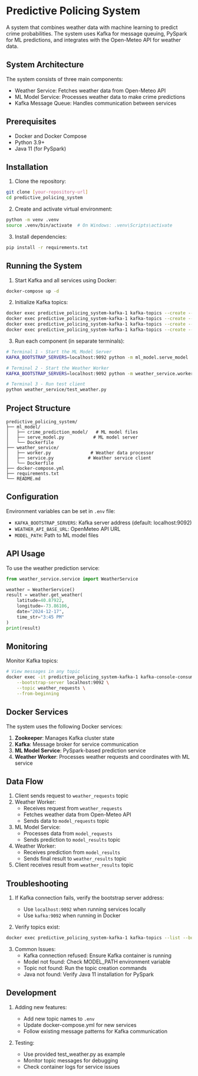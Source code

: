 # Predictive Policing System

A system that combines weather data with machine learning to predict crime probabilities. The system uses Kafka for message queuing, PySpark for ML predictions, and integrates with the Open-Meteo API for weather data.

## System Architecture

The system consists of three main components:
- Weather Service: Fetches weather data from Open-Meteo API
- ML Model Service: Processes weather data to make crime predictions
- Kafka Message Queue: Handles communication between services

## Prerequisites

- Docker and Docker Compose
- Python 3.9+
- Java 11 (for PySpark)

## Installation

1. Clone the repository:
```bash
git clone [your-repository-url]
cd predictive_policing_system
```

2. Create and activate virtual environment:
```bash
python -m venv .venv
source .venv/bin/activate  # On Windows: .venv\Scripts\activate
```

3. Install dependencies:
```bash
pip install -r requirements.txt
```

## Running the System

1. Start Kafka and all services using Docker:
```bash
docker-compose up -d
```

2. Initialize Kafka topics:
```bash
docker exec predictive_policing_system-kafka-1 kafka-topics --create --topic weather_requests --bootstrap-server localhost:9092
docker exec predictive_policing_system-kafka-1 kafka-topics --create --topic weather_results --bootstrap-server localhost:9092
docker exec predictive_policing_system-kafka-1 kafka-topics --create --topic model_requests --bootstrap-server localhost:9092
docker exec predictive_policing_system-kafka-1 kafka-topics --create --topic model_results --bootstrap-server localhost:9092
```

3. Run each component (in separate terminals):

```bash
# Terminal 1 - Start the ML Model Server
KAFKA_BOOTSTRAP_SERVERS=localhost:9092 python -m ml_model.serve_model

# Terminal 2 - Start the Weather Worker
KAFKA_BOOTSTRAP_SERVERS=localhost:9092 python -m weather_service.worker

# Terminal 3 - Run test client
python weather_service/test_weather.py
```

## Project Structure

```
predictive_policing_system/
├── ml_model/
│   ├── crime_prediction_model/   # ML model files
│   ├── serve_model.py           # ML model server
│   └── Dockerfile
├── weather_service/
│   ├── worker.py               # Weather data processor
│   ├── service.py             # Weather service client
│   └── Dockerfile
├── docker-compose.yml
├── requirements.txt
└── README.md
```

## Configuration

Environment variables can be set in `.env` file:
- `KAFKA_BOOTSTRAP_SERVERS`: Kafka server address (default: localhost:9092)
- `WEATHER_API_BASE_URL`: OpenMeteo API URL
- `MODEL_PATH`: Path to ML model files

## API Usage

To use the weather prediction service:

```python
from weather_service.service import WeatherService

weather = WeatherService()
result = weather.get_weather(
    latitude=40.87922,
    longitude=-73.86106,
    date="2024-12-17",
    time_str="3:45 PM"
)
print(result)
```

## Monitoring

Monitor Kafka topics:
```bash
# View messages in any topic
docker exec -it predictive_policing_system-kafka-1 kafka-console-consumer \
    --bootstrap-server localhost:9092 \
    --topic weather_requests \
    --from-beginning
```

## Docker Services

The system uses the following Docker services:

1. **Zookeeper**: Manages Kafka cluster state
2. **Kafka**: Message broker for service communication
3. **ML Model Service**: PySpark-based prediction service
4. **Weather Worker**: Processes weather requests and coordinates with ML service

## Data Flow

1. Client sends request to `weather_requests` topic
2. Weather Worker:
   - Receives request from `weather_requests`
   - Fetches weather data from Open-Meteo API
   - Sends data to `model_requests` topic
3. ML Model Service:
   - Processes data from `model_requests`
   - Sends prediction to `model_results` topic
4. Weather Worker:
   - Receives prediction from `model_results`
   - Sends final result to `weather_results` topic
5. Client receives result from `weather_results` topic

## Troubleshooting

1. If Kafka connection fails, verify the bootstrap server address:
   - Use `localhost:9092` when running services locally
   - Use `kafka:9092` when running in Docker

2. Verify topics exist:
```bash
docker exec predictive_policing_system-kafka-1 kafka-topics --list --bootstrap-server localhost:9092
```

3. Common Issues:
   - Kafka connection refused: Ensure Kafka container is running
   - Model not found: Check MODEL_PATH environment variable
   - Topic not found: Run the topic creation commands
   - Java not found: Verify Java 11 installation for PySpark

## Development

1. Adding new features:
   - Add new topic names to `.env`
   - Update docker-compose.yml for new services
   - Follow existing message patterns for Kafka communication

2. Testing:
   - Use provided test_weather.py as example
   - Monitor topic messages for debugging
   - Check container logs for service issues
